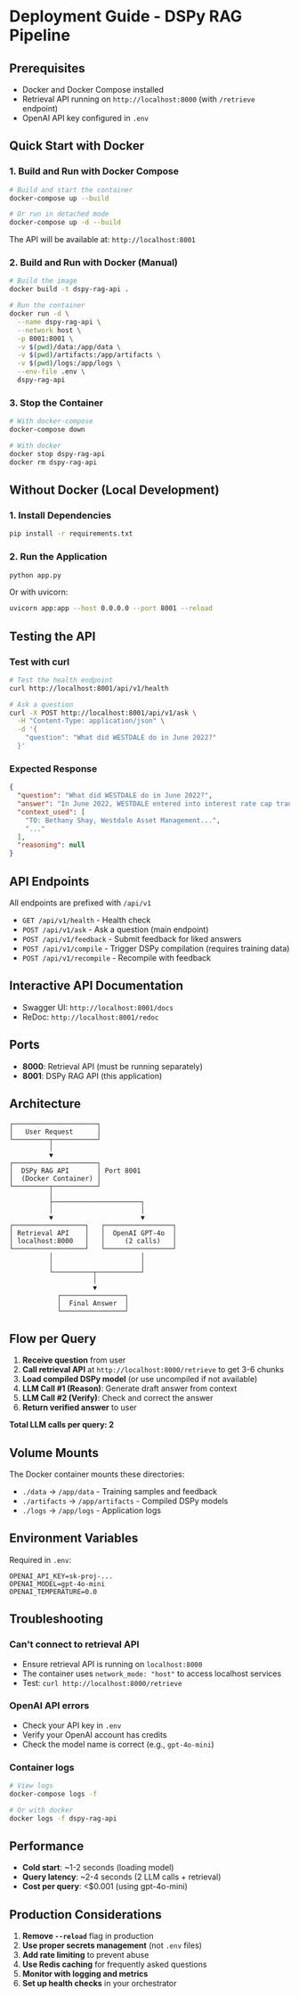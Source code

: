 # Deployment Guide - DSPy RAG Pipeline

## Prerequisites

- Docker and Docker Compose installed
- Retrieval API running on `http://localhost:8000` (with `/retrieve` endpoint)
- OpenAI API key configured in `.env`

## Quick Start with Docker

### 1. Build and Run with Docker Compose

```bash
# Build and start the container
docker-compose up --build

# Or run in detached mode
docker-compose up -d --build
```

The API will be available at: `http://localhost:8001`

### 2. Build and Run with Docker (Manual)

```bash
# Build the image
docker build -t dspy-rag-api .

# Run the container
docker run -d \
  --name dspy-rag-api \
  --network host \
  -p 8001:8001 \
  -v $(pwd)/data:/app/data \
  -v $(pwd)/artifacts:/app/artifacts \
  -v $(pwd)/logs:/app/logs \
  --env-file .env \
  dspy-rag-api
```

### 3. Stop the Container

```bash
# With docker-compose
docker-compose down

# With docker
docker stop dspy-rag-api
docker rm dspy-rag-api
```

## Without Docker (Local Development)

### 1. Install Dependencies

```bash
pip install -r requirements.txt
```

### 2. Run the Application

```bash
python app.py
```

Or with uvicorn:

```bash
uvicorn app:app --host 0.0.0.0 --port 8001 --reload
```

## Testing the API

### Test with curl

```bash
# Test the health endpoint
curl http://localhost:8001/api/v1/health

# Ask a question
curl -X POST http://localhost:8001/api/v1/ask \
  -H "Content-Type: application/json" \
  -d '{
    "question": "What did WESTDALE do in June 2022?"
  }'
```

### Expected Response

```json
{
  "question": "What did WESTDALE do in June 2022?",
  "answer": "In June 2022, WESTDALE entered into interest rate cap transactions...",
  "context_used": [
    "TO: Bethany Shay, Westdale Asset Management...",
    "..."
  ],
  "reasoning": null
}
```

## API Endpoints

All endpoints are prefixed with `/api/v1`

- `GET /api/v1/health` - Health check
- `POST /api/v1/ask` - Ask a question (main endpoint)
- `POST /api/v1/feedback` - Submit feedback for liked answers
- `POST /api/v1/compile` - Trigger DSPy compilation (requires training data)
- `POST /api/v1/recompile` - Recompile with feedback

## Interactive API Documentation

- Swagger UI: `http://localhost:8001/docs`
- ReDoc: `http://localhost:8001/redoc`

## Ports

- **8000**: Retrieval API (must be running separately)
- **8001**: DSPy RAG API (this application)

## Architecture

```
┌─────────────────────┐
│   User Request      │
└─────────┬───────────┘
          │
          ▼
┌─────────────────────┐
│  DSPy RAG API       │ Port 8001
│  (Docker Container) │
└─────────┬───────────┘
          │
          ├──────────────────────┐
          │                      │
          ▼                      ▼
┌──────────────────┐   ┌─────────────────┐
│ Retrieval API    │   │  OpenAI GPT-4o  │
│ localhost:8000   │   │     (2 calls)   │
└──────────────────┘   └─────────────────┘
          │                      │
          │                      │
          └──────────┬───────────┘
                     │
                     ▼
            ┌────────────────┐
            │  Final Answer  │
            └────────────────┘
```

## Flow per Query

1. **Receive question** from user
2. **Call retrieval API** at `http://localhost:8000/retrieve` to get 3-6 chunks
3. **Load compiled DSPy model** (or use uncompiled if not available)
4. **LLM Call #1 (Reason)**: Generate draft answer from context
5. **LLM Call #2 (Verify)**: Check and correct the answer
6. **Return verified answer** to user

**Total LLM calls per query: 2**

## Volume Mounts

The Docker container mounts these directories:

- `./data` → `/app/data` - Training samples and feedback
- `./artifacts` → `/app/artifacts` - Compiled DSPy models
- `./logs` → `/app/logs` - Application logs

## Environment Variables

Required in `.env`:

```
OPENAI_API_KEY=sk-proj-...
OPENAI_MODEL=gpt-4o-mini
OPENAI_TEMPERATURE=0.0
```

## Troubleshooting

### Can't connect to retrieval API

- Ensure retrieval API is running on `localhost:8000`
- The container uses `network_mode: "host"` to access localhost services
- Test: `curl http://localhost:8000/retrieve`

### OpenAI API errors

- Check your API key in `.env`
- Verify your OpenAI account has credits
- Check the model name is correct (e.g., `gpt-4o-mini`)

### Container logs

```bash
# View logs
docker-compose logs -f

# Or with docker
docker logs -f dspy-rag-api
```

## Performance

- **Cold start**: ~1-2 seconds (loading model)
- **Query latency**: ~2-4 seconds (2 LLM calls + retrieval)
- **Cost per query**: <$0.001 (using gpt-4o-mini)

## Production Considerations

1. **Remove `--reload`** flag in production
2. **Use proper secrets management** (not `.env` files)
3. **Add rate limiting** to prevent abuse
4. **Use Redis caching** for frequently asked questions
5. **Monitor with logging and metrics**
6. **Set up health checks** in your orchestrator

